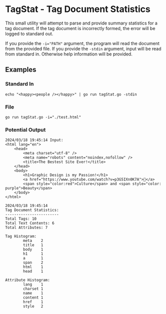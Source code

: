 # TagStat - Tag Document Statistics

This small utility will attempt to parse and provide summary statistics for a tag document. If the tag document is incorrectly formed, the error will be logged to standard out.

If you provide the `-i="PATH"` argument, the program will read the document from the provided file. If you provide the `-stdin` argument, input will be read from standard in. Otherwise help information will be provided.

## Examples
### Standard In
```
echo "<happy><people /></happy>" | go run tagStat.go -stdin
```

### File
```
go run tagStat.go -i="./test.html"
```

### Potential Output
```
2024/03/18 19:45:14 Input:
<html lang="en">
    <head>
        <meta charset="utf-8" />
        <meta name="robots" content="noindex,nofollow" />
        <title>The Bestest Site Ever!</title>
    </head>
    <body>
        <h1>Graphic Design is my Passion!</h1>
        <a href="https://www.youtube.com/watch?v=p3G5IXn0K7A">🐹</a>
        <span style="color:red">Culture</span> and <span style="color: purple">Beauty</span>
    </body>
</html>

2024/03/18 19:45:14
Tag Document Statistics:
------------------------
Total Tags: 10
Total Text Contents: 6
Total Attributes: 7

Tag Histogram:
        meta    2
        title   1
        body    1
        h1      1
        a       1
        span    2
        html    1
        head    1

Attribute Histogram:
        lang    1
        charset 1
        name    1
        content 1
        href    1
        style   2
```
